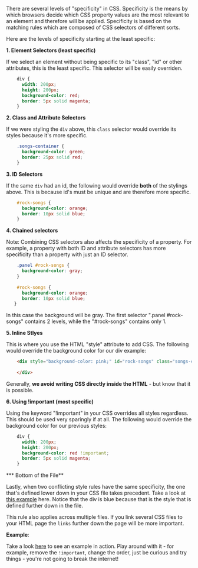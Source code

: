 
There are several levels of "specificity" in CSS. Specificity is the means by which browsers decide which CSS property values are the most relevant to an element and therefore will be applied. Specificity is based on the matching rules which are composed of CSS selectors of different sorts.

  

Here are the levels of specificity starting at the least specific:

  

**1. Element Selectors (least specific)**

  

If we select an element without being specific to its "class", "id" or other attributes, this is the least specific. This selector will be easily overriden.
```css
    div {
      width: 200px;
      height: 200px;
      background-color: red;
      border: 5px solid magenta;
    }
```
**2. Class and Attribute Selectors**

If we were styling the `div` above, this `class` selector would override its styles because it's more specific.
```css
    .songs-container {
      background-color: green;
      border: 25px solid red;
    }
```
**3. ID Selectors**

If the same `div` had an id, the following would override **both** of the stylings above. This is because id's must be unique and are therefore more specific.
```css
    #rock-songs {
      background-color: orange;
      border: 10px solid blue;
    }

```
**4. Chained selectors**

Note: Combining CSS selectors also affects the specificity of a property. For example, a property with both ID and attribute selectors has more specificity than a property with just an ID selector.
```css
    .panel #rock-songs {
      background-color: gray;
    }
    
    #rock-songs {
      background-color: orange;
      border: 10px solid blue;
   }
```
In this case the background will be gray. The first selector ".panel #rock-songs" contains 2 levels, while the "#rock-songs" contains only 1.

**5. Inline Stlyes**

This is where you use the HTML "style" attribute to add CSS. The following would override the background color for our div example:
```html
    <div style="background-color: pink;" id="rock-songs" class="songs-container">
      
    </div>
  ``` 
Generally, **we avoid writing CSS directly inside the HTML** - but know that it is possible.


**6. Using !important (most specific)**

Using the keyword "!important" in your CSS overrides all styles regardless. This should be used very sparingly if at all. The following would override the background color for our previous styles:
```css
    div {
      width: 200px;
      height: 200px;
      background-color: red !important;
      border: 5px solid magenta;
    }
```
*** Bottom of the File**

  

Lastly, when two conflicting style rules have the same specificity, the one that's defined lower down in your CSS file takes precedent. Take a look at [this example](http://codepen.io/amhayslip/pen/ZWEqrp) here. Notice that the div is blue because that is the style that is defined further down in the file.

This rule also applies across multiple files. If you link several CSS files to your HTML page the `links` further down the page will be more important.

**Example**:

Take a look [here](http://codepen.io/amhayslip/pen/MyWBxX) to see an example in action. Play around with it - for example, remove the `!important`, change the order, just be curious and try things - you're not going to break the internet!